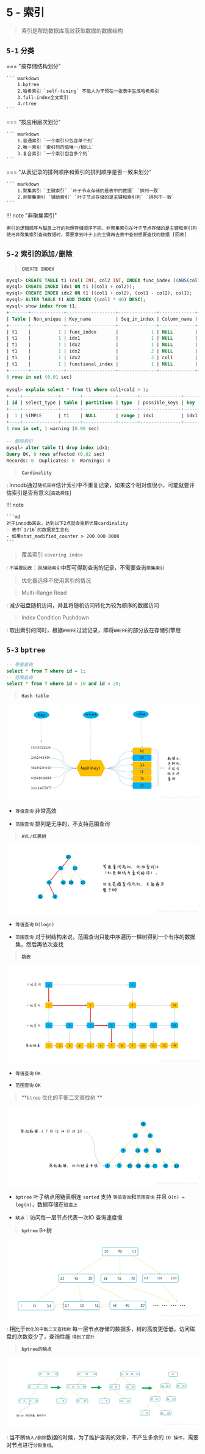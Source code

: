# 5 - 索引

> 索引是帮助数据库高效获取数据的数据结构

## `5-1` **`分类`**

=== "按存储结构划分"

    ``` markdown
        1.bptree 
		2.哈希索引 `self-tuning` 不能人为干预在一张表中生成哈希索引
		3.full-index全文索引
		4.rtree
    ```

=== "按应用层次划分"

    ``` markdown
        1.普通索引 `一个索引只包含单个列`
		2.唯一索引 `索引列的值唯一/NULL`
		3.复合索引 `一个索引包含多个列`
    ```

=== "从表记录的排列顺序和索引的排列顺序是否一致来划分"

    ``` markdown
        1.聚集索引 `主键索引` `叶子节点存储的是表中的数据` `排列一致`
    	2.非聚集索引 `辅助索引` `叶子节点存储的是主键和索引列` `排列不一致` 
    ```

!!! note "非聚集索引"

 	索引的逻辑顺序与磁盘上行的物理存储顺序不同，非聚集索引在叶子节点存储的是主键和索引列
	使用非聚集索引查询数据时，需要拿到叶子上的主键再去表中查到想要查找的数据 [回表]

## `5-2` **`索引的添加/删除`**

> **`CREATE INDEX`**

```sql
mysql> CREATE TABLE t1 (col1 INT, col2 INT, INDEX func_index ((ABS(col1))));
mysql> CREATE INDEX idx1 ON t1 ((col1 + col2));
mysql> CREATE INDEX idx2 ON t1 ((col1 + col2), (col1 - col2), col1);
mysql> ALTER TABLE t1 ADD INDEX ((col1 * 40) DESC);
mysql> show index from t1;
+-------+------------+------------------+--------------+-------------+-----------+-------------+----------+--------+------+------------+---------+---------------+---------+-------------------+
| Table | Non_unique | Key_name         | Seq_in_index | Column_name | Collation | Cardinality | Sub_part | Packed | Null | Index_type | Comment | Index_comment | Visible | Expression        |
+-------+------------+------------------+--------------+-------------+-----------+-------------+----------+--------+------+------------+---------+---------------+---------+-------------------+
| t1    |          1 | func_index       |            1 | NULL        | A         |           0 |     NULL |   NULL | YES  | BTREE      |         |               | YES     | abs(`col1`)       |
| t1    |          1 | idx1             |            1 | NULL        | A         |           0 |     NULL |   NULL | YES  | BTREE      |         |               | YES     | (`col1` + `col2`) |
| t1    |          1 | idx2             |            1 | NULL        | A         |           0 |     NULL |   NULL | YES  | BTREE      |         |               | YES     | (`col1` + `col2`) |
| t1    |          1 | idx2             |            2 | NULL        | A         |           0 |     NULL |   NULL | YES  | BTREE      |         |               | YES     | (`col1` - `col2`) |
| t1    |          1 | idx2             |            3 | col1        | A         |           0 |     NULL |   NULL | YES  | BTREE      |         |               | YES     | NULL              |
| t1    |          1 | functional_index |            1 | NULL        | D         |           0 |     NULL |   NULL | YES  | BTREE      |         |               | YES     | (`col1` * 40)     |
+-------+------------+------------------+--------------+-------------+-----------+-------------+----------+--------+------+------------+---------+---------------+---------+-------------------+
6 rows in set (0.01 sec)

mysql> explain select * from t1 where col1+col2 > 1;
+----+-------------+-------+------------+-------+---------------+------+---------+------+------+----------+-------------+
| id | select_type | table | partitions | type  | possible_keys | key  | key_len | ref  | rows | filtered | Extra       |
+----+-------------+-------+------------+-------+---------------+------+---------+------+------+----------+-------------+
|  1 | SIMPLE      | t1    | NULL       | range | idx1          | idx1 | 9       | NULL |    1 |   100.00 | Using where |
+----+-------------+-------+------------+-------+---------------+------+---------+------+------+----------+-------------+
1 row in set, 1 warning (0.00 sec)

-- 删除索引
mysql> alter table t1 drop index idx1;
Query OK, 0 rows affected (0.02 sec)
Records: 0  Duplicates: 0  Warnings: 0
```
> **`Cardinality`**

: Innodb通过`随机采样`估计索引中不重复记录，如果这个相对值很小，可能就要评估索引是否有意义[`高选择性`]

!!! note

	```md
 	对于innodb来说，达到以下2点就会重新计算cardinality
	- 表中`1/16`的数据发生变化
	- 如果stat_modified_counter > 200 000 0000
	```

> 覆盖索引 `covering index`

: `不需要回表`：从`辅助索引`中即可得到查询的记录，不需要查询`聚集索引`

> 优化器选择不使用索引的情况

> Multi-Range Read

: 减少磁盘随机访问，并且将随机访问转化为较为顺序的数据访问	

> Index Condition Pushdown

: 取出索引的同时，根据`WHERE`过滤记录，即将`WHERE`的部分放在存储引擎层


## `5-3` **`bptree`**

```sql
-- 等值查询
select * from T where id = 1; 
-- 范围查询
select * from T where id > 10 and id < 20; 
```

> **`Hash table`**

![](img/hashtable.png)

- `等值查询` 非常高效

- `范围查询` 排列是无序的，不支持范围查询

> **`AVL/红黑树`**

![](img/avl.png)

- `等值查询` `O(logn)` 

- `范围查询` 对于树结构来说，范围查询只能中序遍历一棵树得到一个有序的数据集，然后再依次查找

> **`跳表`**

![](img/跳表.png)

- `等值查询` `OK`

- `范围查询` `OK`

> **`btree` 优化的平衡二叉查找树 **

![](img/bptree.png)

- `bptree` 叶子结点用链表相连 `sorted` 支持 `等值查询`和`范围查询` 并且 `O(n) = log(n)`，数据存储在`磁盘上`

- `缺点`：访问每一层节点代表一次IO 查询速度慢

> **`bptree` B+树** 

![](img/bptree2.png)

: 相比于`优化的平衡二叉查找树` 每一层节点存储的数据多，树的高度更低低，访问磁盘的次数变少了，查询性能 `得到了提升`

> **`bptree的缺点`**

![](img/shortcomings.png)

:	当不断`插入/删除`数据的时候，为了维护查询的效率，不产生多余的 `IO 操作`，需要对节点进行`分裂重组`。


